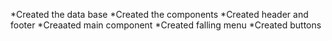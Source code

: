 \*Created the data base
\*Created the components
\*Created header and footer
\*Creaated main component
\*Created falling menu
\*Created buttons

